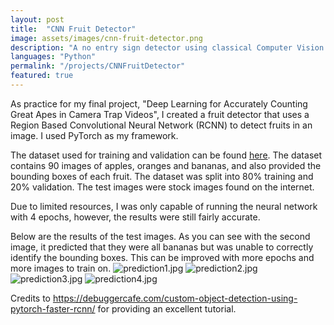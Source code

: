 ```yaml
---
layout: post
title:  "CNN Fruit Detector"
image: assets/images/cnn-fruit-detector.png
description: "A no entry sign detector using classical Computer Vision techniques"
languages: "Python"
permalink: "/projects/CNNFruitDetector"
featured: true
---
```

As practice for my final project, "Deep Learning for Accurately Counting Great Apes in Camera Trap Videos", I created a fruit detector that uses a Region Based Convolutional Neural Network (RCNN) to detect fruits in an image. I used PyTorch as my framework.

The dataset used for training and validation can be found [here](https://www.kaggle.com/datasets/mbkinaci/fruit-images-for-object-detection). The dataset contains 90 images of apples, oranges and bananas, and also provided the bounding boxes of each fruit. The dataset was split into 80% training and 20% validation. The test images were stock images found on the internet.

Due to limited resources, I was only capable of running the neural network with 4 epochs, however, the results were still fairly accurate.

Below are the results of the test images. As you can see with the second image, it predicted that they were all bananas but was unable to correctly identify the bounding boxes. This can be improved with more epochs and more images to train on.
![prediction1.jpg](/assets/images/cnn_fruit_detector_results/prediction1.jpg)
![prediction2.jpg](/assets/images/cnn_fruit_detector_results/prediction2.jpg)
![prediction3.jpg](/assets/images/cnn_fruit_detector_results/prediction3.jpg)
![prediction4.jpg](/assets/images/cnn_fruit_detector_results/prediction4.jpg)

Credits to <https://debuggercafe.com/custom-object-detection-using-pytorch-faster-rcnn/> for providing an excellent tutorial.